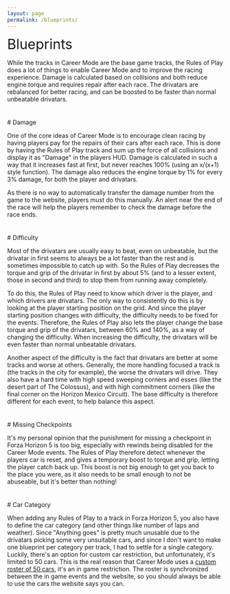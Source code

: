 ```yaml
---
layout: page
permalink: /blueprints/
---
```



<font size="6">Blueprints</font>
<div style="margin-top: 15px"></div>

While the tracks in Career Mode are the base game tracks, the Rules of Play does a lot of things to enable Career Mode and to improve the racing experience.
Damage is calculated based on collisions and both reduce engine torque and requires repair after each race.
The drivatars are rebalanced for better racing, and can be boosted to be faster than normal unbeatable drivatars.


<div style="margin-top: 37px"></div>
# Damage

One of the core ideas of Career Mode is to encourage clean racing by having players pay for the repairs of their cars after each race.
This is done by having the Rules of Play track and sum up the force of all collisions and display it as "Damage" in the players HUD.
Damage is calculated in such a way that it increases fast at first, but never reaches 100% (using an x/(x+1) style function).
The damage also reduces the engine torque by 1% for every 3% damage, for both the player and drivatars.

As there is no way to automatically transfer the damage number from the game to the website, players must do this manually.
An alert near the end of the race will help the players remember to check the damage before the race ends.


<div style="margin-top: 37px"></div>
# Difficulty

Most of the drivatars are usually easy to beat, even on unbeatable, but the drivatar in first seems to always be a lot faster than the rest and is sometimes impossible to catch up with.
So the Rules of Play decreases the torque and grip of the drivatar in first by about 5% (and to a lesser extent, those in second and third) to stop them from running away completely.

To do this, the Rules of Play need to know which driver is the player, and which drivers are drivatars.
The only way to consistently do this is by looking at the player starting position on the grid.
And since the player starting position changes with difficulty, the difficulty needs to be fixed for the events.
Therefore, the Rules of Play also lets the player change the base torque and grip of the drivatars, between 60% and 140%, as a way of changing the difficulty.
When increasing the difficulty, the drivatars will be even faster than normal unbeatable drivatars.

Another aspect of the difficulty is the fact that drivatars are better at some tracks and worse at others.
Generally, the more handling focused a track is (the tracks in the city for example), the worse the drivatars will drive.
They also have a hard time with high speed sweeping corners and esses (like the desert part of The Colossus), and with high commitment corners (like the final corner on the Horizon Mexico Circuit).
The base difficulty is therefore different for each event, to help balance this aspect.


<div style="margin-top: 37px"></div>
# Missing Checkpoints

It's my personal opinion that the punishment for missing a checkpoint in Forza Horizon 5 is too big, especially with rewinds being disabled for the Career Mode events.
The Rules of Play therefore detect whenever the players car is reset, and gives a temporary boost to torque and grip, letting the player catch back up.
This boost is not big enough to get you back to the place you were, as it also needs to be small enough to not be abuseable, but it's better than nothing!


<div style="margin-top: 37px"></div>
# Car Category

When adding any Rules of Play to a track in Forza Horizon 5, you also have to define the car category (and other things like number of laps and weather).
Since "Anything goes" is pretty much unusable due to the drivatars picking some very unsuitable cars, and since I don't want to make one blueprint per category per track, I had to settle for a single category.
Luckily, there's an option for custom car restriction, but unfortunately, it's limited to 50 cars.
This is the real reason that Career Mode uses a [custom roster of 50 cars](/roster), it's an in game restriction.
The roster is synchronized between the in game events and the website, so you should always be able to use the cars the website says you can.
